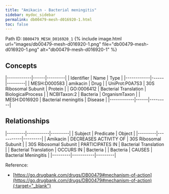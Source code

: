 ```yaml
---
title: "Amikacin - Bacterial meningitis"
sidebar: mydoc_sidebar
permalink: db00479-mesh-d016920-1.html
toc: false 
---
```



Path ID: `DB00479_MESH_D016920_1`
{% include image.html url="images/db00479-mesh-d016920-1.png" file="db00479-mesh-d016920-1.png" alt="db00479-mesh-d016920-1" %}

## Concepts

|------------|------|---------|
| Identifier | Name | Type    |
|------------|------|---------|
| MESH:D000583 | amikacin | Drug |
| UniProt:P0A7S3 | 30S Ribosomal Subunit | Protein |
| GO:0006412 | Bacterial Translation | BiologicalProcess |
| NCBITaxon:2 | Bacteria | OrganismTaxon |
| MESH:D016920 | Bacterial meningitis | Disease |
|------------|------|---------|

## Relationships

|---------|-----------|---------|
| Subject | Predicate | Object  |
|---------|-----------|---------|
| Amikacin | DECREASES ACTIVITY OF | 30S Ribosomal Subunit |
| 30S Ribosomal Subunit | PARTICIPATES IN | Bacterial Translation |
| Bacterial Translation | OCCURS IN | Bacteria |
| Bacteria | CAUSES | Bacterial Meningitis |
|---------|-----------|---------|

Reference:
  - [https://go.drugbank.com/drugs/DB00479#mechanism-of-action](https://go.drugbank.com/drugs/DB00479#mechanism-of-action){:target="_blank"}